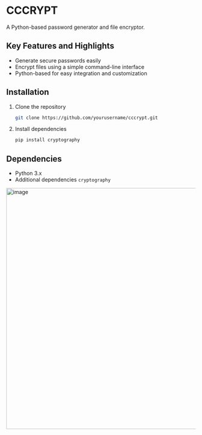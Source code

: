 # CCCRYPT

A Python-based password generator and file encryptor.

## Key Features and Highlights
- Generate secure passwords easily
- Encrypt files using a simple command-line interface
- Python-based for easy integration and customization

## Installation
1. Clone the repository
   ```bash
   git clone https://github.com/yourusername/cccrypt.git
   ```
2. Install dependencies
   ```bash
   pip install cryptography
   ```

## Dependencies
- Python 3.x
- Additional dependencies `cryptography`

<img width="991" height="642" alt="image" src="https://github.com/user-attachments/assets/5e97f577-59e5-49c4-838c-428ceddbdaf8" />
